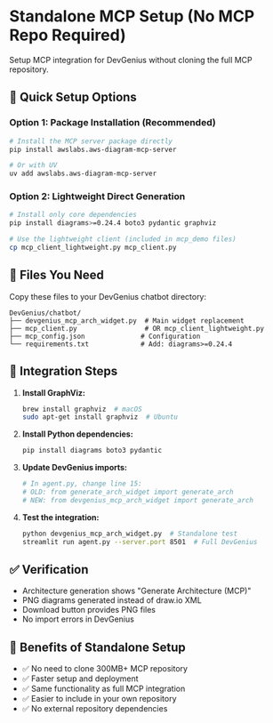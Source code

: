 # Standalone MCP Setup (No MCP Repo Required)

Setup MCP integration for DevGenius without cloning the full MCP repository.

## 🚀 Quick Setup Options

### Option 1: Package Installation (Recommended)
```bash
# Install the MCP server package directly
pip install awslabs.aws-diagram-mcp-server

# Or with UV
uv add awslabs.aws-diagram-mcp-server
```

### Option 2: Lightweight Direct Generation
```bash
# Install only core dependencies
pip install diagrams>=0.24.4 boto3 pydantic graphviz

# Use the lightweight client (included in mcp_demo files)
cp mcp_client_lightweight.py mcp_client.py
```

## 📁 Files You Need

Copy these files to your DevGenius chatbot directory:

```
DevGenius/chatbot/
├── devgenius_mcp_arch_widget.py  # Main widget replacement
├── mcp_client.py                 # OR mcp_client_lightweight.py
├── mcp_config.json              # Configuration
└── requirements.txt             # Add: diagrams>=0.24.4
```

## 🔧 Integration Steps

1. **Install GraphViz:**
   ```bash
   brew install graphviz  # macOS
   sudo apt-get install graphviz  # Ubuntu
   ```

2. **Install Python dependencies:**
   ```bash
   pip install diagrams boto3 pydantic
   ```

3. **Update DevGenius imports:**
   ```python
   # In agent.py, change line 15:
   # OLD: from generate_arch_widget import generate_arch
   # NEW: from devgenius_mcp_arch_widget import generate_arch
   ```

4. **Test the integration:**
   ```bash
   python devgenius_mcp_arch_widget.py  # Standalone test
   streamlit run agent.py --server.port 8501  # Full DevGenius
   ```

## ✅ Verification

- Architecture generation shows "Generate Architecture (MCP)" 
- PNG diagrams generated instead of draw.io XML
- Download button provides PNG files
- No import errors in DevGenius

## 🎯 Benefits of Standalone Setup

- ✅ No need to clone 300MB+ MCP repository
- ✅ Faster setup and deployment
- ✅ Same functionality as full MCP integration
- ✅ Easier to include in your own repository
- ✅ No external repository dependencies